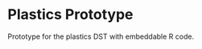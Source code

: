 Plastics Prototype
===============================================================================
Prototype for the plastics DST with embeddable R code.
